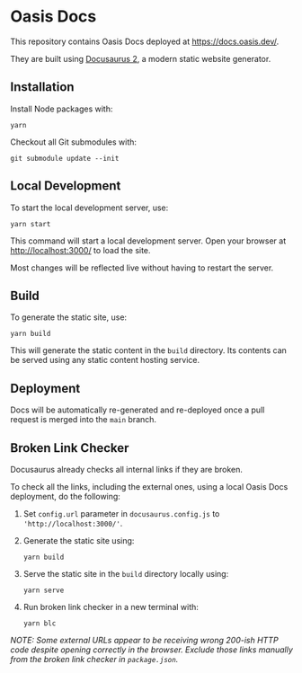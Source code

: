 # Oasis Docs

This repository contains Oasis Docs deployed at <https://docs.oasis.dev/>.

They are built using [Docusaurus 2](https://docusaurus.io/), a modern static
website generator.

## Installation

Install Node packages with:

```
yarn
```

Checkout all Git submodules with:

```
git submodule update --init
```

## Local Development

To start the local development server, use:

```
yarn start
```

This command will start a local development server. Open your browser at
<http://localhost:3000/> to load the site.

Most changes will be reflected live without having to restart the server.

## Build

To generate the static site, use:

```
yarn build
```

This will generate the static content in the `build` directory. Its contents
can be served using any static content hosting service.

## Deployment

Docs will be automatically re-generated and re-deployed once a pull request is
merged into the `main` branch.

## Broken Link Checker

Docusaurus already checks all internal links if they are broken.

To check all the links, including the external ones, using a local Oasis Docs
deployment, do the following:

1. Set `config.url` parameter in `docusaurus.config.js` to
   `'http://localhost:3000/'`.

2. Generate the static site using:

   ```
   yarn build
   ```

3. Serve the static site in the `build` directory locally using:

   ```
   yarn serve
   ```

4. Run broken link checker in a new terminal with:

   ```
   yarn blc
   ```

_NOTE: Some external URLs appear to be receiving wrong 200-ish HTTP code despite
opening correctly in the browser. Exclude those links manually from the broken
link checker in `package.json`._
